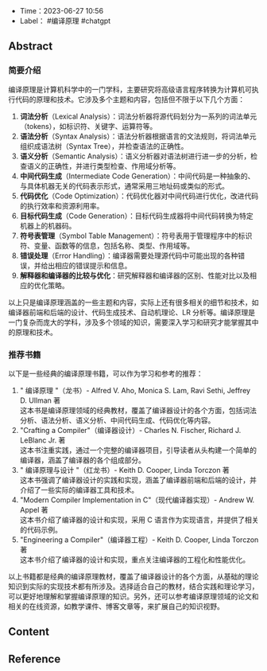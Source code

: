 - Time：2023-06-27 10:56
- Label： #编译原理 #chatgpt

## Abstract

### 简要介绍

编译原理是计算机科学中的一门学科，主要研究将高级语言程序转换为计算机可执行代码的原理和技术。它涉及多个主题和内容，包括但不限于以下几个方面：

1. **词法分析**（Lexical Analysis）：词法分析器将源代码划分为一系列的词法单元（tokens），如标识符、关键字、运算符等。
2. **语法分析**（Syntax Analysis）：语法分析器根据语言的文法规则，将词法单元组织成语法树（Syntax Tree），并检查语法的正确性。
3. **语义分析**（Semantic Analysis）：语义分析器对语法树进行进一步的分析，检查语义的正确性，并进行类型检查、作用域分析等。
4. **中间代码生成**（Intermediate Code Generation）：中间代码是一种抽象的、与具体机器无关的代码表示形式，通常采用三地址码或类似的形式。
5. **代码优化**（Code Optimization）：代码优化器对中间代码进行优化，改进代码的执行效率和资源利用率。
6. **目标代码生成**（Code Generation）：目标代码生成器将中间代码转换为特定机器上的机器码。
7. **符号表管理**（Symbol Table Management）：符号表用于管理程序中的标识符、变量、函数等的信息，包括名称、类型、作用域等。
8. **错误处理**（Error Handling）：编译器需要处理源代码中可能出现的各种错误，并给出相应的错误提示和信息。
9. **解释器和编译器的比较与优化**：研究解释器和编译器的区别、性能对比以及相应的优化策略。

以上只是编译原理涵盖的一些主题和内容，实际上还有很多相关的细节和技术，如编译器前端和后端的设计、代码生成技术、自动机理论、LR 分析等。编译原理是一门复杂而庞大的学科，涉及多个领域的知识，需要深入学习和研究才能掌握其中的原理和技术。

### 推荐书籍

以下是一些经典的编译原理书籍，可以作为学习和参考的推荐：

1. " 编译原理 "（龙书）- Alfred V. Aho, Monica S. Lam, Ravi Sethi, Jeffrey D. Ullman 著  
   这本书是编译原理领域的经典教材，覆盖了编译器设计的各个方面，包括词法分析、语法分析、语义分析、中间代码生成、代码优化等内容。
2. "Crafting a Compiler"（编译器设计）- Charles N. Fischer, Richard J. LeBlanc Jr. 著  
   这本书注重实践，通过一个完整的编译器项目，引导读者从头构建一个简单的编译器，涵盖了编译器的各个组成部分。
3. " 编译原理与设计 "（红龙书）- Keith D. Cooper, Linda Torczon 著  
   这本书强调了编译器设计的实践和实现，涵盖了编译器前端和后端的设计，并介绍了一些实际的编译器工具和技术。
4. "Modern Compiler Implementation in C"（现代编译器实现）- Andrew W. Appel 著  
   这本书介绍了编译器的设计和实现，采用 C 语言作为实现语言，并提供了相关的代码示例。
5. "Engineering a Compiler"（编译器工程）- Keith D. Cooper, Linda Torczon 著  
   这本书介绍了编译器的设计和实现，重点关注编译器的工程化和性能优化。

以上书籍都是经典的编译原理教材，覆盖了编译器设计的各个方面，从基础的理论知识到实际的实现技术都有所涉及。选择适合自己的教材，结合实践和理论学习，可以更好地理解和掌握编译原理的知识。另外，还可以参考编译原理领域的论文和相关的在线资源，如教学课件、博客文章等，来扩展自己的知识视野。

## Content

## Reference
